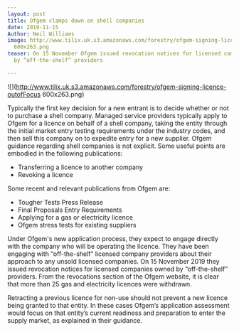 ```yaml
---
layout: post
title: Ofgem clamps down on shell companies
date: 2019-11-15
Author: Neil Williams
image: http://www.tilix.uk.s3.amazonaws.com/forestry/ofgem-signing-licence-outofFocus
  600x263.png
teaser: On 15 November Ofgem issued revocation notices for licensed companies owned
  by “off-the-shelf” providers

---
```

![](http://www.tilix.uk.s3.amazonaws.com/forestry/ofgem-signing-licence-outofFocus 600x263.png)

Typically the first key decision for a new entrant is to decide whether or not to purchase a shell company. Managed service providers typically apply to Ofgem for a licence on behalf of a shell company, taking the entity through the initial market entry testing requirements under the industry codes, and then sell this company on to expedite entry for a new supplier. Ofgem guidance regarding shell companies is not explicit. Some useful points are embodied in the following publications:

* Transferring a licence to another company
* Revoking a licence

Some recent and relevant publications from Ofgem are:

* Tougher Tests Press Release
* Final Proposals Entry Requirements
* Applying for a gas or electricity licence
* Ofgem stress tests for existing suppliers

Under Ofgem's new application process, they expect to engage directly with the company who will be operating the licence. They have been engaging with “off-the-shelf” licensed company providers about their approach to any unsold licensed companies. On 15 November 2019 they issued revocation notices for licensed companies owned by “off-the-shelf” providers. From the revocations section of the Ofgem website, it is clear that more than 25 gas and electricity licences were withdrawn.

Retracting a previous licence for non-use should not prevent a new licence being granted to that entity. In these cases Ofgem’s application assessment would focus on that entity’s current readiness and preparation to enter the supply market, as explained in their guidance.